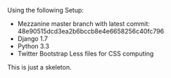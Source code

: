 
Using the following Setup:

* Mezzanine master branch with latest commit: 48e90515dcd3ea2b6bccb8e4e6658256c40fc796
* Django 1.7
* Python 3.3
* Twitter Bootstrap Less files for CSS computing

This is just a skeleton.

